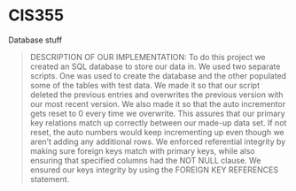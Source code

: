 # CIS355
Database stuff
>DESCRIPTION OF OUR IMPLEMENTATION:
To do this project we created an SQL database to store our data in. We used two separate scripts. One was used to create the database and the other populated some of the tables with test data. We made it so that our script deleted the previous entries and overwrites the previous version with our most recent version. We also made it so that the auto incrementor gets reset to 0 every time we overwrite. This assures that our primary key relations match up correctly between our made-up data set. If not reset, the auto numbers would keep incrementing up even though we aren’t adding any additional rows. We enforced referential integrity by making sure foreign keys match with primary keys, while also ensuring that specified columns had the NOT NULL clause. We ensured our keys integrity by using the FOREIGN KEY REFERENCES statement.
